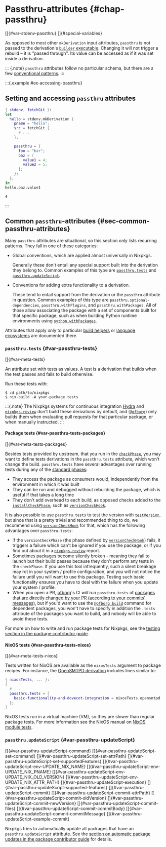 # Passthru-attributes {#chap-passthru}
[]{#var-stdenv-passthru} []{#special-variables} <!-- legacy anchors -->

As opposed to most other `mkDerivation` input attributes, `passthru` is not passed to the derivation's [`builder` executable](https://nixos.org/manual/nix/stable/expressions/derivations.html#attr-builder).
Changing it will not trigger a rebuild – it is "passed through".
Its value can be accessed as if it was set inside a derivation.

::: {.note}
`passthru` attributes follow no particular schema, but there are a few [conventional patterns](#sec-common-passthru-attributes).
:::

:::{.example #ex-accessing-passthru}

## Setting and accessing `passthru` attributes

```nix
{ stdenv, fetchGit }:
let
  hello = stdenv.mkDerivation {
    pname = "hello";
    src = fetchGit {
      # ...
    };

    passthru = {
      foo = "bar";
      baz = {
        value1 = 4;
        value2 = 5;
      };
    };
  };
in
hello.baz.value1
```

```
4
```
:::

## Common `passthru`-attributes {#sec-common-passthru-attributes}

Many `passthru` attributes are situational, so this section only lists recurring patterns.
They fall in one of these categories:

- Global conventions, which are applied almost universally in Nixpkgs.

  Generally these don't entail any special support built into the derivation they belong to.
  Common examples of this type are [`passthru.tests`](#var-passthru-tests) and [`passthru.updateScript`](#var-passthru-updateScript).

- Conventions for adding extra functionality to a derivation.

  These tend to entail support from the derivation or the `passthru` attribute in question.
  Common examples of this type are `passthru.optional-dependencies`, `passthru.withPlugins`, and `passthru.withPackages`.
  All of those allow associating the package with a set of components built for that specific package, such as when building Python runtime environments using [`python.withPackages`](#python.withpackages-function).

Attributes that apply only to particular [build helpers](#part-builders) or [language ecosystems](#chap-language-support) are documented there.

### `passthru.tests` {#var-passthru-tests}
[]{#var-meta-tests} <!-- legacy anchor -->

An attribute set with tests as values.
A test is a derivation that builds when the test passes and fails to build otherwise.

Run these tests with:

```ShellSession
$ cd path/to/nixpkgs
$ nix-build -A your-package.tests
```

:::{.note}
The Nixpkgs systems for continuous integration [Hydra](https://hydra.nixos.org/) and [`nixpkgs-review`](https://github.com/Mic92/nixpkgs-review) don't build these derivations by default, and ([`@ofborg`](https://github.com/NixOS/ofborg)) only builds them when evaluating pull requests for that particular package, or when manually instructed.
:::

#### Package tests {#var-passthru-tests-packages}
[]{#var-meta-tests-packages} <!-- legacy anchor -->

Besides tests provided by upstream, that you run in the [`checkPhase`](#ssec-check-phase), you may want to define tests derivations in the `passthru.tests` attribute, which won't change the build. `passthru.tests` have several advantages over running tests during any of the [standard phases](#sec-stdenv-phases):

- They access the package as consumers would, independently from the environment in which it was built
- They can be run and debugged without rebuilding the package, which is useful if that takes a long time
- They don't add overhead to each build, as opposed checks added to the [`installCheckPhase`](#ssec-installCheck-phase), such as [`versionCheckHook`](#versioncheckhook).

It is also possible to use `passthru.tests` to test the version with [`testVersion`](#tester-testVersion), but since that is a pretty trivial and recommended thing to do, we recommend using [`versionCheckHook`](#versioncheckhook) for that, which has the following advantages over `passthru.tests`:

- If the `versionCheckPhase` (the phase defined by [`versionCheckHook`](#versioncheckhook)) fails, it triggers a failure which can't be ignored if you use the package, or if you find out about it in a [`nixpkgs-review`](https://github.com/Mic92/nixpkgs-review) report.
- Sometimes packages become silently broken - meaning they fail to launch but their build passes because they don't perform any tests in the `checkPhase`. If you use this tool infrequently, such a silent breakage may rot in your system / profile configuration, and you will not notice the failure until you will want to use this package. Testing such basic functionality ensures you have to deal with the failure when you update your system / profile.
- When you open a PR, [ofborg](https://github.com/NixOS/ofborg)'s CI _will_ run `passthru.tests` of [packages that are directly changed by your PR (according to your commits' messages)](https://github.com/NixOS/ofborg?tab=readme-ov-file#automatic-building), but if you'd want to use the [`@ofborg build`](https://github.com/NixOS/ofborg?tab=readme-ov-file#build) command for dependent packages, you won't have to specify in addition the `.tests` attribute of the packages you want to build, and nobody will be able to avoid these tests.

<!-- NOTE(@fricklerhandwerk): one may argue whether that testing guide should rather be in the user's manual -->
For more on how to write and run package tests for Nixpkgs, see the [testing section in the package contributor guide](https://github.com/NixOS/nixpkgs/blob/master/pkgs/README.md#package-tests).

#### NixOS tests {#var-passthru-tests-nixos}
[]{#var-meta-tests-nixos} <!-- legacy anchor -->

Tests written for NixOS are available as the `nixosTests` argument to package recipes.
For instance, the [OpenSMTPD derivation](https://search.nixos.org/packages?show=opensmtpd) includes lines similar to:

```nix
{ nixosTests, ... }:
{
  # ...
  passthru.tests = {
    basic-functionality-and-dovecot-integration = nixosTests.opensmtpd;
  };
}
```

NixOS tests run in a virtual machine (VM), so they are slower than regular package tests.
For more information see the NixOS manual on [NixOS module tests](https://nixos.org/manual/nixos/stable/#sec-nixos-tests).

### `passthru.updateScript` {#var-passthru-updateScript}
<!-- legacy anchors -->
[]{#var-passthru-updateScript-command}
[]{#var-passthru-updateScript-set-command}
[]{#var-passthru-updateScript-set-attrPath}
[]{#var-passthru-updateScript-set-supportedFeatures}
[]{#var-passthru-updateScript-env-UPDATE_NIX_NAME}
[]{#var-passthru-updateScript-env-UPDATE_NIX_PNAME}
[]{#var-passthru-updateScript-env-UPDATE_NIX_OLD_VERSION}
[]{#var-passthru-updateScript-env-UPDATE_NIX_ATTR_PATH}
[]{#var-passthru-updateScript-execution}
[]{#var-passthru-updateScript-supported-features}
[]{#var-passthru-updateScript-commit}
[]{#var-passthru-updateScript-commit-attrPath}
[]{#var-passthru-updateScript-commit-oldVersion}
[]{#var-passthru-updateScript-commit-newVersion}
[]{#var-passthru-updateScript-commit-files}
[]{#var-passthru-updateScript-commit-commitBody}
[]{#var-passthru-updateScript-commit-commitMessage}
[]{#var-passthru-updateScript-example-commit}

Nixpkgs tries to automatically update all packages that have an `passthru.updateScript` attribute.
See the [section on automatic package updates in the package contributor guide](https://github.com/NixOS/nixpkgs/blob/master/pkgs/README.md#automatic-package-updates) for details.
